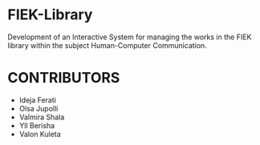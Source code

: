 # FIEK-Library
Development of an Interactive System for managing the works in the FIEK library within the subject Human-Computer Communication.

# CONTRIBUTORS
- Ideja Ferati
- Olsa Jupolli
- Valmira Shala
- Yll Berisha
- Valon Kuleta

